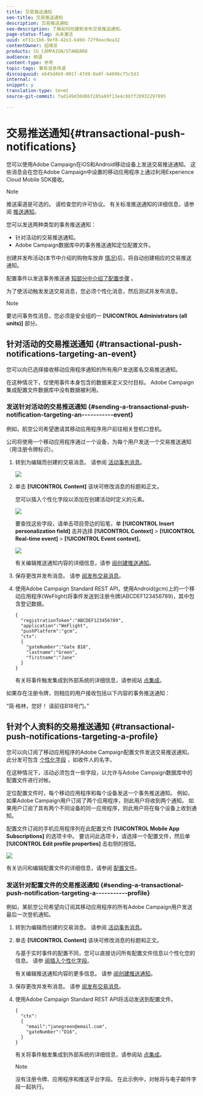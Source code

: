 ```yaml
---
title: 交易推送通知
seo-title: 交易推送通知
description: 交易推送通知
seo-description: 了解如何创建和发布交易推送通知。
page-status-flag: 从未激活
uuid: ef31c1b6-9ef8-42e3-b49d-72f9eac8ea32
contentOwner: 绍维亚
products: SG_CAMPAIGN/STANDARD
audience: 频道
content-type: 参考
topic-tags: 事务消息传递
discoiquuid: e645d4b9-001f-47d9-8a0f-b4696c75c5d3
internal: n
snippet: y
translation-type: tm+mt
source-git-commit: fad149d30d06f285a89f13e4c8bff20932297695

---
```



# 交易推送通知{#transactional-push-notifications}

您可以使用Adobe Campaign在iOS和Android移动设备上发送交易推送通知。 这些消息会在您在Adobe Campaign中设置的移动应用程序上通过利用Experience Cloud Mobile SDK接收。

>[!NOTE]
>
>推送渠道是可选的。 请检查您的许可协议。 有关标准推送通知的详细信息，请参阅 [推送通知](../../channels/using/about-push-notifications.md)。

您可以发送两种类型的事务推送通知：

* 针对活动的交易推送通知。
* Adobe Campaign数据库中的事务推送通知定位配置文件。

创建并发布活动(本节中介绍的购物车放弃 [情况](../../channels/using/about-transactional-messaging.md#transactional-messaging-operating-principle))后，将自动创建相应的交易推送通知。

配置事件以发送事务推送通 [知部分中介绍了配置步骤](../../administration/using/configuring-transactional-messaging.md#use-case--configuring-an-event-to-send-a-transactional-message) 。

为了使活动触发发送交易消息，您必须个性化消息，然后测试并发布消息。

>[!NOTE]
>
>要访问事务性消息，您必须是安全组的一 **[!UICONTROL Administrators (all units)]** 部分。

## 针对活动的交易推送通知 {#transactional-push-notifications-targeting-an-event}

您可以向已选择接收移动应用程序通知的所有用户发送匿名交易推送通知。

在这种情况下，仅使用事件本身包含的数据来定义交付目标。 Adobe Campaign集成配置文件数据库中没有数据被利用。

### 发送针对活动的交易推送通知 {#sending-a-transactional-push-notification-targeting-an-----------event}

例如，航空公司希望邀请其移动应用程序用户前往相关登机口登机。

公司将使用一个移动应用程序通过一个设备，为每个用户发送一个交易推送通知（用注册令牌标识）。

1. 转到为编辑而创建的交易消息。 请参阅 [活动事务消息](../../channels/using/event-transactional-messages.md)。

   ![](assets/message-center_push_message.png)

1. 单击 **[!UICONTROL Content]** 该块可修改消息的标题和正文。

   您可以插入个性化字段以添加在创建活动时定义的元素。

   ![](assets/message-center_push_content.png)

   要查找这些字段，请单击项目旁边的铅笔，单 **[!UICONTROL Insert personalization field]** 击并选择 **[!UICONTROL Context]** &gt; **[!UICONTROL Real-time event]** &gt; **[!UICONTROL Event context]**。

   ![](assets/message-center_push_personalization.png)

   有关编辑推送通知内容的详细信息，请参 [阅创建推送通知](../../channels/using/preparing-and-sending-a-push-notification.md)。

1. 保存更改并发布消息。 请参 [阅发布交易消息](../../channels/using/event-transactional-messages.md#publishing-a-transactional-message)。
1. 使用Adobe Campaign Standard REST API，使用Android(gcm)上的一个移动应用程序(WeFlight)将事件发送到注册令牌(ABCDEF123456789)，其中包含登记数据。

   ```
   {
     "registrationToken":"ABCDEF123456789",
     "application":"WeFlight",
     "pushPlatform":"gcm",
     "ctx":
     {
       "gateNumber":"Gate B18",
       "lastname":"Green",
       "firstname":"Jane"
     }
   }
   ```

   有关将事件触发集成到外部系统的详细信息，请参阅站 [点集成](../../administration/using/configuring-transactional-messaging.md#integrating-the-triggering-of-the-event-in-a-website)。

如果存在注册令牌，则相应的用户接收包括以下内容的事务推送通知：

“简·格林，您好！ 请前往B18号门。”

## 针对个人资料的交易推送通知 {#transactional-push-notifications-targeting-a-profile}

您可以向订阅了移动应用程序的Adobe Campaign配置文件发送交易推送通知。 此分发可包含 [个性化字段](../../designing/using/personalization.md#inserting-a-personalization-field) ，如收件人的名字。

在这种情况下，活动必须包含一些字段，以允许与Adobe Campaign数据库中的配置文件进行对帐。

定位配置文件时，每个移动应用程序和每个设备发送一个事务推送通知。 例如，如果Adobe Campaign用户订阅了两个应用程序，则此用户将收到两个通知。 如果用户订阅了具有两个不同设备的同一应用程序，则此用户将在每个设备上收到通知。

配置文件订阅的手机应用程序列在此配置文件 **[!UICONTROL Mobile App Subscriptions]** 的选项卡中。 要访问此选项卡，请选择一个配置文件，然后单 **[!UICONTROL Edit profile properties]** 击右侧的按钮。

![](assets/push_notif_subscriptions.png)

有关访问和编辑配置文件的详细信息，请参阅 [配置文件](../../audiences/using/creating-profiles.md)。

### 发送针对配置文件的交易推送通知 {#sending-a-transactional-push-notification-targeting-a-----------profile}

例如，某航空公司希望向订阅其移动应用程序的所有Adobe Campaign用户发送最后一次登机通知。

1. 转到为编辑而创建的交易消息。 请参阅 [活动事务消息](../../channels/using/event-transactional-messages.md)。

   <!--![](assets/message-center_push_message_profile.png)-->

1. 单击 **[!UICONTROL Content]** 该块可修改消息的标题和正文。

   与基于实时事件的配置不同，您可以直接访问所有配置文件信息以个性化您的信息。 请参 [阅插入个性化字段](../../designing/using/personalization.md#inserting-a-personalization-field)。

   <!--![](assets/message-center_push_content_profile.png)-->

   有关编辑推送通知内容的更多信息。 请参 [阅创建推送通知](../../channels/using/preparing-and-sending-a-push-notification.md)。

1. 保存更改并发布消息。 请参 [阅发布交易消息](../../channels/using/event-transactional-messages.md#publishing-a-transactional-message)。
1. 使用Adobe Campaign Standard REST API将活动发送到配置文件。

   ```
   {
     "ctx":
     {
       "email":"janegreen@email.com",
       "gateNumber":"D16",
     }
   }
   ```

   有关将事件触发集成到外部系统的详细信息，请参阅站 [点集成](../../administration/using/configuring-transactional-messaging.md#integrating-the-triggering-of-the-event-in-a-website)。

   >[!NOTE]
   >
   >没有注册令牌、应用程序和推送平台字段。 在此示例中，对帐将与电子邮件字段一起执行。

